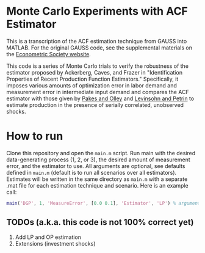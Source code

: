 # Monte Carlo Experiments with ACF Estimator

This is a transcription of the ACF estimation technique from GAUSS into MATLAB. For the original GAUSS code, see the supplemental materials on the [Econometric Society website](https://www.econometricsociety.org/publications/econometrica/2015/11/01/identification-properties-recent-production-function-estimators).

This code is a series of Monte Carlo trials to verify the robustness of the estimator proposed by Ackerberg, Caves, and Frazer in "Identification Properties of Recent Production Function Estimators." Specifically, it imposes various amounts of optimization error in labor demand and measurement error in intermediate input demand and compares the ACF estimator with those given by [Pakes and Olley](https://www.econometricsociety.org/publications/econometrica/1996/11/01/dynamics-productivity-telecommunications-equipment-industry) and [Levinsohn and Petrin](https://econpapers.repec.org/article/ouprestud/v_3a70_3ay_3a2003_3ai_3a2_3ap_3a317-341.htm) to estimate production in the presence of serially correlated, unobserved shocks.

# How to run

Clone this repository and open the `main.m` script. Run main with the desired data-generating process (1, 2, or 3), the desired amount of measurement error, and the estimator to use. All arguments are optional, see defaults defined in `main.m` (default is to run all scenarios over all estimators). Estimates will be written in the same directory as `main.m` with a separate .mat file for each estimation technique and scenario. Here is an example call:
```matlab
main('DGP', 1, 'MeasureError', [0.0 0.1], 'Estimator', 'LP') % arguments can be scalars or row vectors (1xn cell arrays for char)
```

## TODOs (a.k.a. this code is not 100% correct yet)

1. Add LP and OP estimation
2. Extensions (investment shocks)
